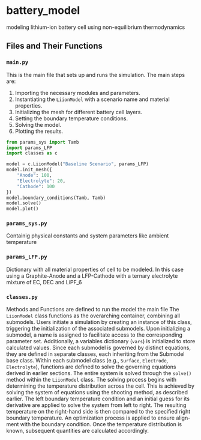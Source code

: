# battery_model
modeling lithium-ion battery cell using non-equilibrium thermodynamics

## Files and Their Functions

### `main.py`
This is the main file that sets up and runs the simulation. The main steps are:
1. Importing the necessary modules and parameters.
2. Instantiating the `LiionModel` with a scenario name and material properties.
3. Initializing the mesh for different battery cell layers.
4. Setting the boundary temperature conditions.
5. Solving the model.
6. Plotting the results.

```python
from params_sys import Tamb
import params_LFP
import classes as c

model = c.LiionModel("Baseline Scenario", params_LFP)
model.init_mesh({
    "Anode": 100,
    "Electrolyte": 20,
    "Cathode": 100
})
model.boundary_conditions(Tamb, Tamb)
model.solve()
model.plot()
```

### `params_sys.py`
Containig physical constants and system parameters like ambient temperature

### `params_LFP.py`
Dictionary with all material properties of cell to be modeled. 
In this case using a Graphite-Anode and a LFP-Cathode with a ternary electrolyte mixture of EC, DEC and LiPF_6

### `classes.py`
Methods and Functions are defined to run the model the main file
The `LiionModel` class functions as the overarching container, combining all submodels. Users initiate a simulation by creating an instance of this class, triggering the initialization of the associated submodels.
Upon initializing a submodel, a name is assigned to facilitate access to the corresponding parameter set. Additionally, a variables dictionary (`vars`) is initialized to store calculated values. Since each submodel is governed by distinct equations, they are defined in separate classes, each inheriting from the Submodel base class.
Within each submodel class (e.g., `Surface`, `Electrode`, `Electrolyte`), functions are defined to solve the governing equations derived in earlier sections. The entire system is solved through the `solve()` method within the `LiionModel` class.
The solving process begins with determining the temperature distribution across the cell. This is achieved by solving the system of equations using the shooting method, as described earlier. The left boundary temperature condition and an initial guess for its derivative are applied to solve the system from left to right. The resulting temperature on the right-hand side is then compared to the specified right boundary temperature. An optimization process is applied to ensure align- ment with the boundary condition. Once the temperature distribution is known, subsequent quantities are calculated accordingly.

